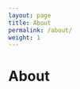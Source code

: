 ```yaml
---
layout: page
title: About
permalink: /about/
weight: 1
---
```


# **About**

  <center>
     <div id="venn"></div>
     <script src="{{ '/assets/js/venn.js' | relative_url }}"></script>	
     <script src="{{ '/assets/js/research-directions.js' | relative_url }}"></script>
     <style>	     
     	.venntooltip {
	  position: absolute;
	  text-align: left;
	  width: 128px;
	  height: 32px;
	  background: #333;
	  color: #ddd;
	  padding: 10px;
	  border: 0px;
	  border-radius: 8px;
	  opacity: 0;
	  pointer-events: none;
	}
    </style>
  </center>


<center>
<style>
.photo image {

}
</style>
<div id="research-directions"></div>
<script src="{{ '/assets/js/radar.js' | relative_url }}"></script>	
</center>


